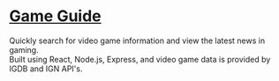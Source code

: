 # <a href="https://infinite-savannah-63326.herokuapp.com/" target="_blank">Game Guide</a>
Quickly search for video game information and view the latest news in gaming.<br />
Built using React, Node.js, Express, and video game data is provided by IGDB and IGN API's.
